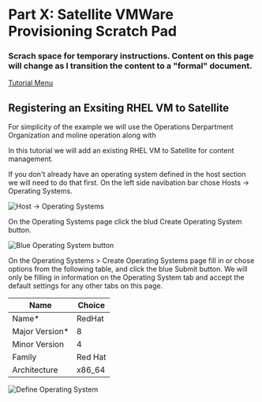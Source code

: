 # Part X: Satellite VMWare Provisioning Scratch Pad

### Scrach space for temporary instructions. Content on this page will change as I transition the content to a "formal" document.

[Tutorial Menu](https://github.com/pslucas0212/RedHat-Satellite-VM-Provisioning-to-vSphere-Tutorial) 

## Registering an Exsiting RHEL VM to Satellite

For simplicity of the example we will use the Operations Derpartment Organization and moline operation along with 

In this tutorial we will add an existing RHEL VM to Satellite for content management.  

If you don't already have an operating system defined in the host section we will need to do that first.  On the left side navibation bar chose Hosts -> Operating Systems.

![Host -> Operating Systems](/images/sat83.png)

On the Operating Systems page click the blud Create Operating System button. 

![Blue Operating System button](/images/sat84.png)

On the Operating Systems > Create Operating Systems page fill in or chose options from the following table, and click the blue Submit button.  We will only be filling in information on the Operating System tab and accept the default settings for any other tabs on this page.  

Name | Choice
---- | ------
Name* | RedHat
Major Version* | 8
Minor Version | 4
Family | Red Hat
Architecture | x86_64

![Define Operating System](/images/sat85.png)
